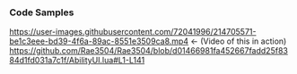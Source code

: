 ### Code Samples
https://user-images.githubusercontent.com/72041996/214705571-be1c3eee-bd39-4f6a-89ac-8551e3509ca8.mp4 <- (Video of this in action) 
https://github.com/Rae3504/Rae3504/blob/d01466981fa452667fadd25f8384d1fd031a7c1f/AbilityUI.lua#L1-L141



